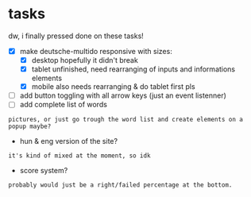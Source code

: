 # tasks
dw, i finally pressed done on these tasks!
- [x] make deutsche-multido responsive with sizes: 
  - [x] desktop
hopefully it didn't break
  - [x] tablet
unfinished, need rearranging of inputs and informations elements
  - [x] mobile
also needs rearranging & do tablet first pls

 - [ ] add button toggling with all arrow keys (just an event listenner)
 - [ ] add complete list of words
```
pictures, or just go trough the word list and create elements on a popup maybe?
```
 - hun & eng version of the site?
```
it's kind of mixed at the moment, so idk
```
 - score system?
```
probably would just be a right/failed percentage at the bottom.
```